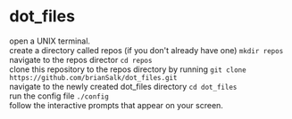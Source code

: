 # dot_files
open a UNIX terminal. \
create a directory called repos (if you don't already have one) `mkdir repos`\
navigate to the repos director `cd repos`\
clone this repository to the repos directory by running `git clone https://github.com/brianSalk/dot_files.git` \
navigate to the newly created dot_files directory `cd dot_files`\
run the config file `./config`\
follow the interactive prompts that appear on your screen.
